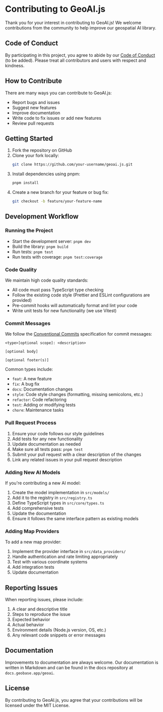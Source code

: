 # Contributing to GeoAI.js

Thank you for your interest in contributing to GeoAI.js! We welcome contributions from the community to help improve our geospatial AI library.

## Code of Conduct

By participating in this project, you agree to abide by our [Code of Conduct](CODE_OF_CONDUCT.md) (to be added). Please treat all contributors and users with respect and kindness.

## How to Contribute

There are many ways you can contribute to GeoAI.js:

- Report bugs and issues
- Suggest new features
- Improve documentation
- Write code to fix issues or add new features
- Review pull requests

## Getting Started

1. Fork the repository on GitHub
2. Clone your fork locally:
   ```bash
   git clone https://github.com/your-username/geoai.js.git
   ```
3. Install dependencies using pnpm:
   ```bash
   pnpm install
   ```
4. Create a new branch for your feature or bug fix:
   ```bash
   git checkout -b feature/your-feature-name
   ```

## Development Workflow

### Running the Project

- Start the development server: `pnpm dev`
- Build the library: `pnpm build`
- Run tests: `pnpm test`
- Run tests with coverage: `pnpm test:coverage`

### Code Quality

We maintain high code quality standards:

- All code must pass TypeScript type checking
- Follow the existing code style (Prettier and ESLint configurations are provided)
- Pre-commit hooks will automatically format and lint your code
- Write unit tests for new functionality (we use Vitest)

### Commit Messages

We follow the [Conventional Commits](https://www.conventionalcommits.org/en/v1.0.0/) specification for commit messages:

```
<type>[optional scope]: <description>

[optional body]

[optional footer(s)]
```

Common types include:
- `feat`: A new feature
- `fix`: A bug fix
- `docs`: Documentation changes
- `style`: Code style changes (formatting, missing semicolons, etc.)
- `refactor`: Code refactoring
- `test`: Adding or modifying tests
- `chore`: Maintenance tasks

### Pull Request Process

1. Ensure your code follows our style guidelines
2. Add tests for any new functionality
3. Update documentation as needed
4. Make sure all tests pass: `pnpm test`
5. Submit your pull request with a clear description of the changes
6. Link any related issues in your pull request description

### Adding New AI Models

If you're contributing a new AI model:

1. Create the model implementation in `src/models/`
2. Add it to the registry in `src/registry.ts`
3. Define TypeScript types in `src/core/types.ts`
4. Add comprehensive tests
5. Update the documentation
6. Ensure it follows the same interface pattern as existing models

### Adding Map Providers

To add a new map provider:

1. Implement the provider interface in `src/data_providers/`
2. Handle authentication and rate limiting appropriately
3. Test with various coordinate systems
4. Add integration tests
5. Update documentation

## Reporting Issues

When reporting issues, please include:

1. A clear and descriptive title
2. Steps to reproduce the issue
3. Expected behavior
4. Actual behavior
5. Environment details (Node.js version, OS, etc.)
6. Any relevant code snippets or error messages

## Documentation

Improvements to documentation are always welcome. Our documentation is written in Markdown and can be found in the docs repository at `docs.geobase.app/geoai`.

## License

By contributing to GeoAI.js, you agree that your contributions will be licensed under the MIT License.